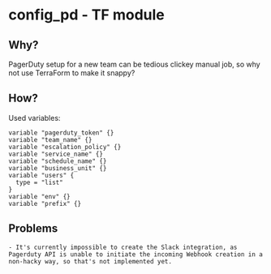 # config_pd - TF module

## Why?

PagerDuty setup for a new team can be tedious clickey manual job, so why not use TerraForm to make it snappy?

## How?

Used variables:

```
variable "pagerduty_token" {}
variable "team_name" {}
variable "escalation_policy" {}
variable "service_name" {}
variable "schedule_name" {}
variable "business_unit" {}
variable "users" {
  type = "list"
}
variable "env" {}
variable "prefix" {}
```


## Problems

	- It's currently impossible to create the Slack integration, as Pagerduty API is unable to initiate the incoming Webhook creation in a non-hacky way, so that's not implemented yet.



